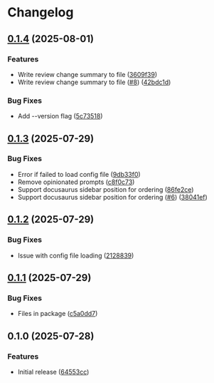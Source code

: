 # Changelog

## [0.1.4](https://github.com/awslabs/toolkit-md/compare/v0.1.3...v0.1.4) (2025-08-01)


### Features

* Write review change summary to file ([3609f39](https://github.com/awslabs/toolkit-md/commit/3609f3957fff16a522a65e7a69a30783581b088d))
* Write review change summary to file ([#8](https://github.com/awslabs/toolkit-md/issues/8)) ([42bdc1d](https://github.com/awslabs/toolkit-md/commit/42bdc1dd1707cb78bc8a04b3fa54000e9a6a3c6f))


### Bug Fixes

* Add --version flag ([5c73518](https://github.com/awslabs/toolkit-md/commit/5c735182a12c1f72b003687e4b07de9ca67f7938))

## [0.1.3](https://github.com/awslabs/toolkit-md/compare/v0.1.2...v0.1.3) (2025-07-29)


### Bug Fixes

* Error if failed to load config file ([9db33f0](https://github.com/awslabs/toolkit-md/commit/9db33f03dbc5958293d1a0085f5a1b5d58fb3eba))
* Remove opinionated prompts ([c8f0c73](https://github.com/awslabs/toolkit-md/commit/c8f0c73c3cea6b867b37c8f645ff3d10f2f04259))
* Support docusaurus sidebar position for ordering ([86fe2ce](https://github.com/awslabs/toolkit-md/commit/86fe2ce8b23dc4dfb348fea50f5d0c98e5ad101f))
* Support docusaurus sidebar position for ordering ([#6](https://github.com/awslabs/toolkit-md/issues/6)) ([38041ef](https://github.com/awslabs/toolkit-md/commit/38041ef7bdab44b748e02f78ed14a9d93b7b194c))

## [0.1.2](https://github.com/awslabs/toolkit-md/compare/v0.1.1...v0.1.2) (2025-07-29)


### Bug Fixes

* Issue with config file loading ([2128839](https://github.com/awslabs/toolkit-md/commit/21288390f1c07e5a4310e8f403c11ae62b700f02))

## [0.1.1](https://github.com/awslabs/toolkit-md/compare/v0.1.0...v0.1.1) (2025-07-29)


### Bug Fixes

* Files in package ([c5a0dd7](https://github.com/awslabs/toolkit-md/commit/c5a0dd70a19e331fe242ff2003878c13a190a8e5))

## 0.1.0 (2025-07-28)


### Features

* Initial release ([64553cc](https://github.com/awslabs/toolkit-md/commit/64553cc30877fca7fcf9d58bed12b29630fc3ebf))
